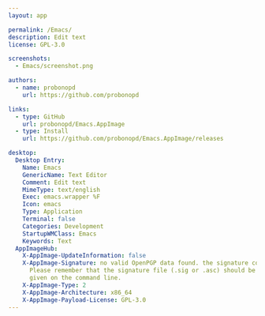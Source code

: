 ```yaml
---
layout: app

permalink: /Emacs/
description: Edit text
license: GPL-3.0

screenshots:
  - Emacs/screenshot.png

authors:
  - name: probonopd
    url: https://github.com/probonopd

links:
  - type: GitHub
    url: probonopd/Emacs.AppImage
  - type: Install
    url: https://github.com/probonopd/Emacs.AppImage/releases

desktop:
  Desktop Entry:
    Name: Emacs
    GenericName: Text Editor
    Comment: Edit text
    MimeType: text/english
    Exec: emacs.wrapper %F
    Icon: emacs
    Type: Application
    Terminal: false
    Categories: Development
    StartupWMClass: Emacs
    Keywords: Text
  AppImageHub:
    X-AppImage-UpdateInformation: false
    X-AppImage-Signature: no valid OpenPGP data found. the signature could not be verified.
      Please remember that the signature file (.sig or .asc) should be the first file
      given on the command line.
    X-AppImage-Type: 2
    X-AppImage-Architecture: x86_64
    X-AppImage-Payload-License: GPL-3.0
---
```

